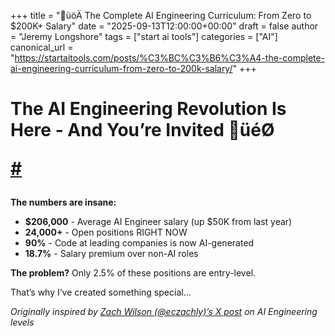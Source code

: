 +++
title = "üöÄ The Complete AI Engineering Curriculum: From Zero to $200K+ Salary"
date = "2025-09-13T12:00:00+00:00"
draft = false
author = "Jeremy Longshore"
tags = ["start ai tools"]
categories = ["AI"]
canonical_url = "https://startaitools.com/posts/%C3%BC%C3%B6%C3%A4-the-complete-ai-engineering-curriculum-from-zero-to-200k-salary/"
+++

<h1 id="the-ai-engineering-revolution-is-here---and-youre-invited-">
 The AI Engineering Revolution Is Here - And You’re Invited üéØ
<p><a class="anchor" href="#the-ai-engineering-revolution-is-here---and-youre-invited-">#</a></p>
</h1>
<p><strong>The numbers are insane:</strong></p>
<ul>
<li><strong>$206,000</strong> - Average AI Engineer salary (up $50K from last year)</li>
<li><strong>24,000+</strong> - Open positions RIGHT NOW</li>
<li><strong>90%</strong> - Code at leading companies is now AI-generated</li>
<li><strong>18.7%</strong> - Salary premium over non-AI roles</li>
</ul>
<p><strong>The problem?</strong> Only 2.5% of these positions are entry-level.</p>
<p>That’s why I’ve created something special…</p>
<p><em>Originally inspired by <a href="https://twitter.com/eczachly">Zach Wilson (@eczachly)’s X post</a> on AI Engineering levels</em></p>

